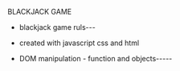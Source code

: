 
BLACKJACK GAME

- blackjack game ruls---

- created with javascript css and html

- DOM manipulation - function and objects-----

